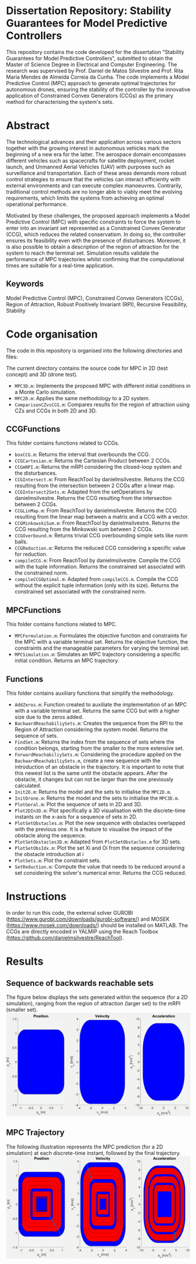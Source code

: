 #  Dissertation Repository: Stability Guarantees for Model Predictive Controllers 
This repository contains the code developed for the dissertation "Stability Guarantees for Model Predictive Controllers", submitted to obtain the Master of Science Degree in Electrical and Computer Engineering.
The research was supervised by Prof. Daniel de Matos Silvestre and Prof. Rita Maria Mendes de Almeida Correia da Cunha.
The code implements a Model Predictive Control (MPC) approach to generate optimal trajectories for autonomous drones, ensuring the stability of the controller by the innovative application of Constrained Convex Generators (CCGs) as the primary method for characterising the system's sets. 

# Abstract
The technological advances and their application across various sectors together with the growing interest in autonomous vehicles mark the beginning of a new era for the latter.
The aerospace domain encompasses different vehicles such as spacecrafts for satellite deployment, rocket launch, and Unmanned Aerial Vehicles (UAV) with purposes such as surveillance and transportation.
Each of these areas demands more robust control strategies to ensure that the vehicles can interact efficiently with external environments and can execute complex manoeuvres.
Contrarily, traditional control methods are no longer able to viably meet the evolving requirements, which limits the systems from achieving an optimal operational performance.

Motivated by these challenges, the proposed approach implements a Model Predictive Control (MPC) with specific constraints to force the system to enter into an invariant set represented as a Constrained Convex Generator (CCG), which reduces the related conservatism.
In doing so, the controller ensures its feasibility even with the presence of disturbances. 
Moreover, it is also possible to obtain a description of the region of attraction for the system to reach the terminal set. 
Simulation results validate the performance of MPC trajectories whilst confirming that the computational times are suitable for a real-time application.

## Keywords 
Model Predictive Control (MPC), Constrained Convex Generators (CCGs), Region of Attraction, Robust Positively Invariant (RPI), Recursive Feasibility, Stability

# Code organisation
The code in this repository is organised into the following directories and files:

The current directory contains the source code for MPC in 2D (test concept) and 3D (drone test).
  - `MPC3D.m`: Implements the proposed MPC with different initial conditions in a Monte Carlo simulation.
  - `MPC2D.m`: Applies the same methodology to a 2D system.
  - `ComparisonCZvsCCG.m`: Compares results for the region of attraction using  CZs and CCGs in both 2D and 3D.

  ## CCGFunctions
  This folder contains functions related to CCGs.
   - `boxCCG.m`: Returns the interval that overbounds the CCG.
   - `CCGCartesian.m`: Returns the Cartesian Product between 2 CCGs.
   - `CCGmRPI.m`: Returns the mRPI considering the closed-loop system and the disturbances.
   - `CCGIntersect.m`: From ReachTool by danielmsilvestre. Returns the CCG resulting from the intersection between 2 CCGs after a linear map.
   - `CCGIntersect2Sets.m`: Adapted from the setOperations by danielmsilvestre. Returns the CCG resulting from the intersection between 2 CCGs.
   - `CCGLinMap.m`: From ReachTool by danielmsilvestre. Returns the CCG resulting from the linear map between a matrix and a CCG with a vector.
   - `CCGMinkowskiSum.m`: From ReachTool by danielmsilvestre. Returns the CCG resulting from the Minkowski sum between 2 CCGs.
   - `CCGOverbound.m`: Returns trivial CCG overbounding simple sets like norm balls.
   - `CCGReduction.m`: Returns the reduced CCG considering a specific value for reduction.
   - `compileCCG.m`: From ReachTool by danielmsilvestre. Compile the CCG with the tuple information. Returns the constrained set associated with the constrained norm.
   - `compileCCGOptimal.m`: Adapted from `compileCCG.m`. Compile the CCG without the explicit tuple information (only with its size). Returns the constrained set associated with the constrained norm.

   ## MPCFunctions
   This folder contains functions related to MPC.
   - `MPCFormulation.m`: Formulates the objective function and constraints for the MPC with a variable terminal set. Returns the objective function, the constraints and the manageable parameters for varying the terminal set.
   - `MPCSimulation.m`: Simulates an MPC trajectory considering a specific initial condition. Returns an MPC trajectory.

  ## Functions
  This folder contains auxiliary functions that simplify the methodology.
   - `AddZeros.m`: Function created to auxiliate the implementation of an MPC with a variable terminal set. Returns the same CCG but with a higher size due to the zeros added.
   - `BackwardReachabiliySets.m`: Creates the sequence from the RPI to the Region of Attraction considering the system model. Returns the sequence of sets.
   - `FindSet.m`: Returns the index from the sequence of sets where the condition belongs, starting from the smaller to the more extensive set.
   - `ForwardReachabiliySets.m`: Considering the procedure applied on the `BackwardReachabiliySets.m`, create a new sequence with the introduction of an obstacle in the trajectory. It is important to note that this newest list is the same until the obstacle appears. After the obstacle, it changes but can not be larger than the one previously calculated.
   - `Init2D.m`: Returns the model and the sets to initialise the `MPC2D.m`.
   - `InitDrone.m`: Returns the model and the sets to initialise the `MPC3D.m`.
   - `PlotGeral.m`: Plot the sequence of sets in 2D and 3D.
   - `Plot2DIn3D.m`: Plot specifically a 3D visualisation with the discrete-time instants on the x-axis for a sequence of sets in 2D.
   - `PlotSetObstacles.m`: Plot the new sequence with obstacles overlapped with the previous one. It is a feature to visualise the impact of the obstacle along the sequence.
   - `PlotSetObstacles3D.m`: Adapted from `PlotSetObstacles.m` for 3D sets.
   - `PlotSetObsIdx.m`: Plot the set Xi and Oi from the sequence considering the obstacle introduction at i
   - `PlotSets.m`: Plot the constraint sets.
   - `SetReduction.m`: Compute the value that needs to be reduced around a set considering the solver's numerical error. Returns the CCG reduced.

# Instructions
In order to run this code, the external solver GUROBI (https://www.gurobi.com/downloads/gurobi-software/) and MOSEK (https://www.mosek.com/downloads/) should be installed on MATLAB.
The CCGs are directly encoded in YALMIP using the Reach Toolbox (https://github.com/danielmsilvestre/ReachTool).

# Results

## Sequence of backwards reachable sets
The figure below displays the sets generated within the sequence (for a 2D simulation), ranging from the region of attraction (larger set) to the mRPI (smaller set).
![](Outputs/sets.gif)

## MPC Trajectory
The following illustration represents the MPC prediction (for a 2D simulation) at each discrete-time instant, followed by the final trajectory.
![](Outputs/mpc_trajectory.gif)